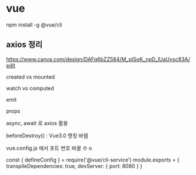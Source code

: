 # vue

npm install -g @vue/cli

## axios 정리
https://www.canva.com/design/DAFq6bZZ584/M_pISqK_npD_lUaUvsc83A/edit


created vs mounted

watch vs computed

emit

props

async, await 로 axios 활용

beforeDestroy() : Vue3.0 명칭 바뀜

vue.config.js 에서 포트 번호 바꿀 수 o

const { defineConfig } = require('@vue/cli-service')
module.exports = {
  transpileDependencies: true,
  devServer: {
    port: 8080
  }
}

